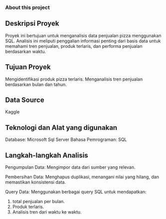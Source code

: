 ### About this project

## Deskripsi Proyek
Proyek ini bertujuan untuk menganalisis data penjualan pizza menggunakan SQL. Analisis ini meliputi penggalian informasi penting dari basis data untuk memahami tren penjualan, produk terlaris, dan performa penjualan berdasarkan waktu.

 
## Tujuan Proyek
Mengidentifikasi produk pizza terlaris.
Menganalisis tren penjualan berdasarkan bulan dan tahun.
 

## Data Source
Kaggle

 
## Teknologi dan Alat yang digunakan
Database: Microsoft Sql Server
Bahasa Pemrograman: SQL
 

## Langkah-langkah Analisis
Pengumpulan Data: Mengimpor data dari sumber yang relevan.

Pembersihan Data: Menghapus duplikasi, menangani nilai yang hilang, dan memastikan konsistensi data.

Query Data: Menggunakan berbagai query SQL untuk mendapatkan: 
1. total penjualan per bulan.
2. Produk terlaris.
3. Analisis tren dari waktu ke waktu.
